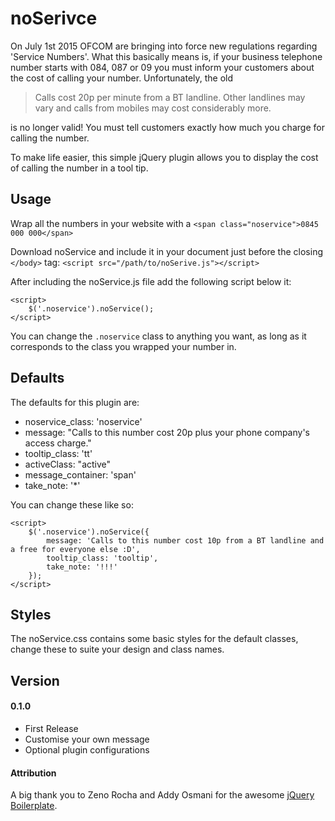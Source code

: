 # noSerivce 

On July 1st 2015 OFCOM are bringing into force new regulations regarding 'Service Numbers'. What this basically means is, if your business telephone number starts with 084, 087 or 09 you must inform your customers about the cost of calling your number. Unfortunately, the old 

> Calls cost 20p per minute from a BT landline. Other landlines may vary and calls from mobiles may cost considerably more.

is no longer valid! You must tell customers exactly how much you charge for calling the number.

To make life easier, this simple jQuery plugin allows you to display the cost of calling the number in a tool tip. 

## Usage 

Wrap all the numbers in your website with a `<span class="noservice">0845 000 000</span>`

Download noService and include it in your document just before the closing `</body>` tag: `<script src="/path/to/noSerive.js"></script>`

After including the noService.js file add the following script below it:

	<script>
		$('.noservice').noService();
	</script>
	
You can change the `.noservice` class to anything you want, as long as it corresponds to the class you wrapped your number in.

## Defaults 

The defaults for this plugin are:

- noservice_class: 'noservice'
- message: "Calls to this number cost 20p plus your phone company's access charge."
- tooltip_class: 'tt'
- activeClass: "active"
- message_container: 'span'
- take_note: '*'

You can change these like so:

	<script>
		$('.noservice').noService({
			message: 'Calls to this number cost 10p from a BT landline and a free for everyone else :D',
			tooltip_class: 'tooltip',
			take_note: '!!!'
		});
	</script>
	
## Styles

The noService.css contains some basic styles for the default classes, change these to suite your design and class names.

## Version 

#### 0.1.0 
- First Release 
- Customise your own message 
- Optional plugin configurations 

#### Attribution 

A big thank you to Zeno Rocha and Addy Osmani for the awesome [jQuery Boilerplate](http://jqueryboilerplate.com/).